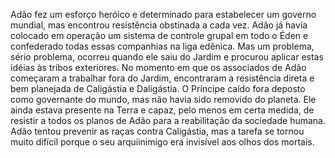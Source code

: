 ﻿Adão fez um esforço heróico e determinado para estabelecer um governo mundial, mas encontrou resistência obstinada a cada vez. Adão já havia colocado em operação um sistema de controle grupal em todo o Éden e confederado todas essas companhias na liga edênica. Mas um problema, sério problema, ocorreu quando ele saiu do Jardim e procurou aplicar estas idéias às tribos exteriores. No momento em que os associados de Adão começaram a trabalhar fora do Jardim, encontraram a resistência direta e bem planejada de Caligástia e Daligástia. O Príncipe caído fora deposto como governante do mundo, mas não havia sido removido do planeta. Ele ainda estava presente na Terra e capaz, pelo menos em certa medida, de resistir a todos os planos de Adão para a reabilitação da sociedade humana. Adão tentou prevenir as raças contra Caligástia, mas a tarefa se tornou muito difícil porque o seu arquiinimigo era invisível aos olhos dos mortais.